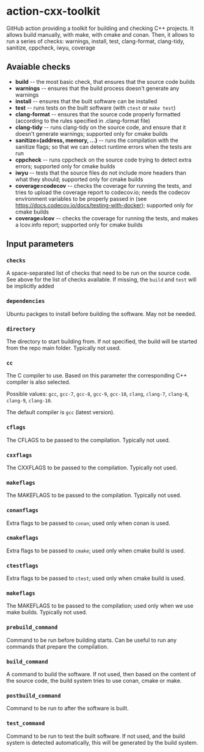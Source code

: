 # action-cxx-toolkit

GitHub action providing a toolkit for building and checking C++ projects. It allows build manually, with make, with cmake and conan. Then, it allows to run a series of checks: warnings, install, test, clang-format, clang-tidy, sanitize, cppcheck, iwyu, coverage

## Avaiable checks

* **build** -- the most basic check, that ensures that the source code builds
* **warnings** -- ensures that the build process doesn't generate any warnings
* **install** -- ensures that the built software can be installed
* **test** -- runs tests on the built software (with `ctest` or `make test`)
* **clang-format** -- ensures that the source code properly formatted (according to the rules specified in .clang-format file)
* **clang-tidy** -- runs clang-tidy on the source code, and ensure that it doesn't generate warnings; supported only for cmake builds
* **sanitize=(address, memory, ...)** -- runs the compilation with the sanitize flags; so that we can detect runtime errors when the tests are run
* **cppcheck** -- runs cppcheck on the source code trying to detect extra errors; supported only for cmake builds
* **iwyu** -- tests that the source files do not include more headers than what they should; supported only for cmake builds
* **coverage=codecov** -- checks the coverage for running the tests, and tries to upload the coverage report to codecov.io; needs the codecov environment variables to be properly passed in (see https://docs.codecov.io/docs/testing-with-docker); supported only for cmake builds
* **coverage=lcov** -- checks the coverage for running the tests, and makes a lcov.info report; supported only for cmake builds

## Input parameters

### `checks`

A space-separated list of checks that need to be run on the source code. See above for the list of checks available. If missing, the `build` and `test` will be implicitly added

### `dependencies`
Ubuntu packges to install before building the software. May not be needed.

### `directory`
The directory to start building from. If not specified, the build will be started from the repo main folder. Typically not used.

### `cc`
The C compiler to use. Based on this parameter the corresponding C++ compiler is also selected.

Possible values: `gcc`, `gcc-7`, `gcc-8`, `gcc-9`, `gcc-10`, `clang`, `clang-7`, `clang-8`, `clang-9`, `clang-10`.

The default compiler is `gcc` (latest version).

### `cflags`
The CFLAGS to be passed to the compilation. Typically not used.

### `cxxflags`
The CXXFLAGS to be passed to the compilation. Typically not used.

### `makeflags`
The MAKEFLAGS to be passed to the compilation. Typically not used.

### `conanflags`
Extra flags to be passed to `conan`; used only when conan is used.

### `cmakeflags`
Extra flags to be passed to `cmake`; used only when cmake build is used.

### `ctestflags`
Extra flags to be passed to `ctest`; used only when cmake build is used.

### `makeflags`
The MAKEFLAGS to be passed to the compilation; used only when we use make builds. Typically not used.

### `prebuild_command`
Command to be run before building starts. Can be useful to run any commands that prepare the compilation.

### `build_command`
A command to build the software. If not used, then based on the content of the source code, the build system tries to use conan, cmake or make.

### `postbuild_command`
Command to be run to after the software is built.

### `test_command`
Command to be run to test the built software. If not used, and the build system is detected automatically, this will be generated by the build system.

